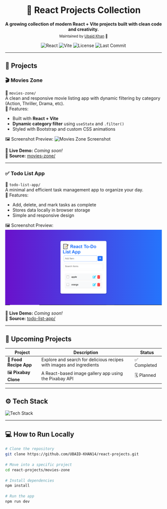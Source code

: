 <h1 align="center">🎨 React Projects Collection</h1>

<p align="center">
  <b>A growing collection of modern React + Vite projects built with clean code and creativity.</b><br/>
  <sub>Maintained by <a href="https://github.com/UBAID-KHAN14">Ubaid Khan</a> 🚀</sub>
</p>

<p align="center">
  <img src="https://img.shields.io/badge/React-18-blue?logo=react" alt="React" />
  <img src="https://img.shields.io/badge/Vite-Frontend-yellow?logo=vite" alt="Vite" />
  <img src="https://img.shields.io/badge/License-MIT-green" alt="License" />
  <img src="https://img.shields.io/github/last-commit/UBAID-KHAN14/react-projects?color=brightgreen" alt="Last Commit" />
</p>

---

## 🚀 Projects

### 🎬 **Movies Zone**
📁 `movies-zone/`  
A clean and responsive movie listing app with dynamic filtering by category (Action, Thriller, Drama, etc).  
🧠 Features:
- Built with **React + Vite**
- **Dynamic category filter** using `useState` and `.filter()`
- Styled with Bootstrap and custom CSS animations  

🖼️ Screenshot Preview:
![Movies Zone Screenshot](./images/movies-zone-preview.png)

🔗 **Live Demo:** *Coming soon!*  
🔗 **Source:** [movies-zone/](./movies-zone)

---

### ✅ **Todo List App**
📁 `todo-list-app/`  
A minimal and efficient task management app to organize your day.  
🧠 Features:
- Add, delete, and mark tasks as complete
- Stores data locally in browser storage
- Simple and responsive design  

🖼️ Screenshot Preview:
![Todo App Screenshot](./images/to-do-list-preiview.png)

🔗 **Live Demo:** *Coming soon!*  
🔗 **Source:** [todo-list-app/](./todo-list-app)

---

## 🧩 Upcoming Projects

| Project | Description | Status |
|----------|--------------|--------|
| 🍔 **Food Recipe App** | Explore and search for delicious recipes with images and ingredients | ✅ Completed|
| 🖼️ **Pixabay Clone** | A React-based image gallery app using the Pixabay API | 🗓️ Planned |


---

## ⚙️ Tech Stack
<p>
  <img src="https://skillicons.dev/icons?i=react,vite,js,html,css,bootstrap,tailwind,git,github" alt="Tech Stack" />
</p>

---

## 💻 How to Run Locally

```bash
# Clone the repository
git clone https://github.com/UBAID-KHAN14/react-projects.git

# Move into a specific project
cd react-projects/movies-zone

# Install dependencies
npm install

# Run the app
npm run dev
